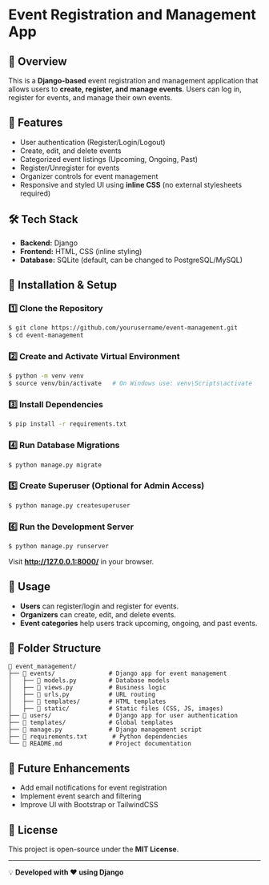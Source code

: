# Event Registration and Management App

## 📌 Overview
This is a **Django-based** event registration and management application that allows users to **create, register, and manage events**. Users can log in, register for events, and manage their own events.

## 🚀 Features
- User authentication (Register/Login/Logout)
- Create, edit, and delete events
- Categorized event listings (Upcoming, Ongoing, Past)
- Register/Unregister for events
- Organizer controls for event management
- Responsive and styled UI using **inline CSS** (no external stylesheets required)

## 🛠️ Tech Stack
- **Backend:** Django
- **Frontend:** HTML, CSS (inline styling)
- **Database:** SQLite (default, can be changed to PostgreSQL/MySQL)

## 🔧 Installation & Setup

### 1️⃣ Clone the Repository
```bash
$ git clone https://github.com/yourusername/event-management.git
$ cd event-management
```

### 2️⃣ Create and Activate Virtual Environment
```bash
$ python -m venv venv
$ source venv/bin/activate   # On Windows use: venv\Scripts\activate
```

### 3️⃣ Install Dependencies
```bash
$ pip install -r requirements.txt
```

### 4️⃣ Run Database Migrations
```bash
$ python manage.py migrate
```

### 5️⃣ Create Superuser (Optional for Admin Access)
```bash
$ python manage.py createsuperuser
```

### 6️⃣ Run the Development Server
```bash
$ python manage.py runserver
```
Visit **http://127.0.0.1:8000/** in your browser.

## 🎯 Usage
- **Users** can register/login and register for events.
- **Organizers** can create, edit, and delete events.
- **Event categories** help users track upcoming, ongoing, and past events.

## 📜 Folder Structure
```
📂 event_management/
├── 📂 events/               # Django app for event management
│   ├── 📄 models.py         # Database models
│   ├── 📄 views.py          # Business logic
│   ├── 📄 urls.py           # URL routing
│   ├── 📄 templates/        # HTML templates
│   ├── 📄 static/           # Static files (CSS, JS, images)
├── 📂 users/                # Django app for user authentication
├── 📂 templates/            # Global templates
├── 📄 manage.py             # Django management script
├── 📄 requirements.txt       # Python dependencies
└── 📄 README.md             # Project documentation
```

## 🚀 Future Enhancements
- Add email notifications for event registration
- Implement event search and filtering
- Improve UI with Bootstrap or TailwindCSS

## 📄 License
This project is open-source under the **MIT License**.

---
💡 **Developed with ❤️ using Django**


